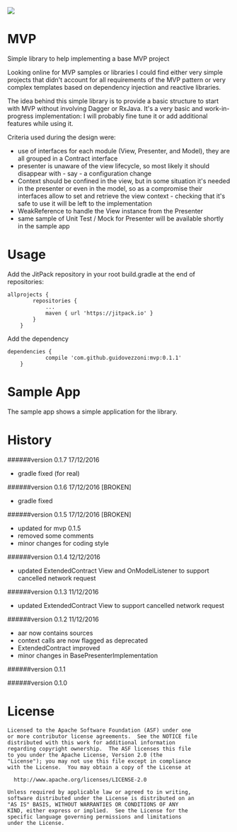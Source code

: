 [![](https://jitpack.io/v/guidovezzoni/mvp.svg)](https://jitpack.io/#guidovezzoni/mvp)

# MVP
Simple library to help implementing a base MVP project

Looking online for MVP samples or libraries I could find either very simple projects that didn't account for all 
requirements of the MVP pattern or very complex templates based on dependency injection and reactive libraries.

The idea behind this simple library is to provide a basic structure to start with MVP without involving Dagger or RxJava. It's a very basic and work-in-progress implementation: I will probably fine tune it or add additional features while using it.

Criteria used during the design were:

* use of interfaces for each module (View, Presenter, and Model), they are all grouped in a Contract interface
* presenter is unaware of the view lifecycle, so most likely it should disappear with - say - a configuration change
* Context should be confined in the view, but in some situation it's needed in the presenter or even in the model, so as a compromise their interfaces allow to set and retrieve the view context - checking that it's safe to use it will be left to the implementation
* WeakReference to handle the View instance from the Presenter
* same sample of Unit Test / Mock for Presenter will be available shortly in the sample app

# Usage
Add the JitPack repository in your root build.gradle at the end of repositories:
```
allprojects {
		repositories {
			...
			maven { url 'https://jitpack.io' }
		}
	}
```
Add the dependency
```
dependencies {
	        compile 'com.github.guidovezzoni:mvp:0.1.1'
	}
```
# Sample App

The sample app shows a simple application for the library.

# History

######version 0.1.7 17/12/2016
* gradle fixed (for real)

######version 0.1.6 17/12/2016 [BROKEN]
* gradle fixed

######version 0.1.5 17/12/2016 [BROKEN]
* updated for mvp 0.1.5
* removed some comments
* minor changes for coding style

######version 0.1.4 12/12/2016

* updated ExtendedContract View and OnModelListener to support cancelled network request

######version 0.1.3 11/12/2016

* updated ExtendedContract View to support cancelled network request

######version 0.1.2 11/12/2016

* aar now contains sources
* context calls are now flagged as deprecated
* ExtendedContract improved
* minor changes in BasePresenterImplementation

######version 0.1.1

######version 0.1.0

# License
```
Licensed to the Apache Software Foundation (ASF) under one
or more contributor license agreements.  See the NOTICE file
distributed with this work for additional information
regarding copyright ownership.  The ASF licenses this file
to you under the Apache License, Version 2.0 (the
"License"); you may not use this file except in compliance
with the License.  You may obtain a copy of the License at

  http://www.apache.org/licenses/LICENSE-2.0

Unless required by applicable law or agreed to in writing,
software distributed under the License is distributed on an
"AS IS" BASIS, WITHOUT WARRANTIES OR CONDITIONS OF ANY
KIND, either express or implied.  See the License for the
specific language governing permissions and limitations
under the License.
```
